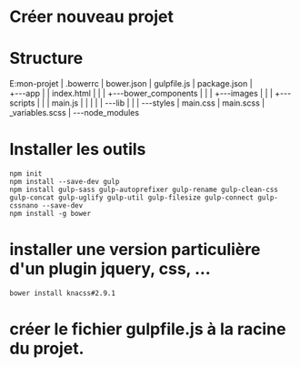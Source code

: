# Créer nouveau projet

# Structure
E:mon-projet
|   .bowerrc
|   bower.json
|   gulpfile.js
|   package.json
|   
+---app
|   |   index.html
|   |
|   +---bower_components
|   |
|   +---images
|   |
|   +---scripts
|   |   |   main.js
|   |   |
|   |   ---lib
|   |
|   ---styles
|           main.css
|           main.scss
|           _variables.scss
|
---node_modules

# Installer les outils
```
npm init
npm install --save-dev gulp
npm install gulp-sass gulp-autoprefixer gulp-rename gulp-clean-css gulp-concat gulp-uglify gulp-util gulp-filesize gulp-connect gulp-cssnano --save-dev
npm install -g bower
```

# installer une version particulière d'un plugin jquery, css, ...
```
bower install knacss#2.9.1
```

# créer le fichier gulpfile.js à la racine du projet.